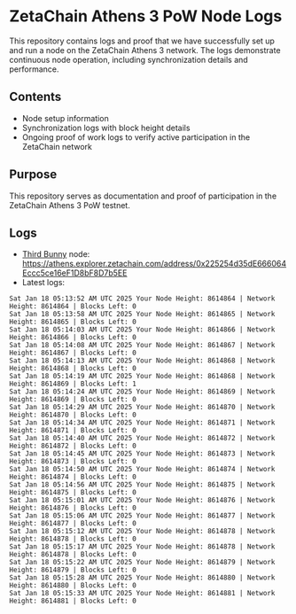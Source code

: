 # ZetaChain Athens 3 PoW Node Logs
This repository contains logs and proof that we have successfully set up and run a node on the ZetaChain Athens 3 network. The logs demonstrate continuous node operation, including synchronization details and performance.

## Contents
- Node setup information
- Synchronization logs with block height details
- Ongoing proof of work logs to verify active participation in the ZetaChain network

## Purpose
This repository serves as documentation and proof of participation in the ZetaChain Athens 3 PoW testnet.

## Logs

- [Third Bunny](https://thirdbunny.xyz/) node: https://athens.explorer.zetachain.com/address/0x225254d35dE666064Eccc5ce16eF1D8bF8D7b5EE
- Latest logs:
```
Sat Jan 18 05:13:52 AM UTC 2025 Your Node Height: 8614864 | Network Height: 8614864 | Blocks Left: 0
Sat Jan 18 05:13:58 AM UTC 2025 Your Node Height: 8614865 | Network Height: 8614865 | Blocks Left: 0
Sat Jan 18 05:14:03 AM UTC 2025 Your Node Height: 8614866 | Network Height: 8614866 | Blocks Left: 0
Sat Jan 18 05:14:08 AM UTC 2025 Your Node Height: 8614867 | Network Height: 8614867 | Blocks Left: 0
Sat Jan 18 05:14:13 AM UTC 2025 Your Node Height: 8614868 | Network Height: 8614868 | Blocks Left: 0
Sat Jan 18 05:14:19 AM UTC 2025 Your Node Height: 8614868 | Network Height: 8614869 | Blocks Left: 1
Sat Jan 18 05:14:24 AM UTC 2025 Your Node Height: 8614869 | Network Height: 8614869 | Blocks Left: 0
Sat Jan 18 05:14:29 AM UTC 2025 Your Node Height: 8614870 | Network Height: 8614870 | Blocks Left: 0
Sat Jan 18 05:14:34 AM UTC 2025 Your Node Height: 8614871 | Network Height: 8614871 | Blocks Left: 0
Sat Jan 18 05:14:40 AM UTC 2025 Your Node Height: 8614872 | Network Height: 8614872 | Blocks Left: 0
Sat Jan 18 05:14:45 AM UTC 2025 Your Node Height: 8614873 | Network Height: 8614873 | Blocks Left: 0
Sat Jan 18 05:14:50 AM UTC 2025 Your Node Height: 8614874 | Network Height: 8614874 | Blocks Left: 0
Sat Jan 18 05:14:56 AM UTC 2025 Your Node Height: 8614875 | Network Height: 8614875 | Blocks Left: 0
Sat Jan 18 05:15:01 AM UTC 2025 Your Node Height: 8614876 | Network Height: 8614876 | Blocks Left: 0
Sat Jan 18 05:15:06 AM UTC 2025 Your Node Height: 8614877 | Network Height: 8614877 | Blocks Left: 0
Sat Jan 18 05:15:12 AM UTC 2025 Your Node Height: 8614878 | Network Height: 8614878 | Blocks Left: 0
Sat Jan 18 05:15:17 AM UTC 2025 Your Node Height: 8614878 | Network Height: 8614878 | Blocks Left: 0
Sat Jan 18 05:15:22 AM UTC 2025 Your Node Height: 8614879 | Network Height: 8614879 | Blocks Left: 0
Sat Jan 18 05:15:28 AM UTC 2025 Your Node Height: 8614880 | Network Height: 8614880 | Blocks Left: 0
Sat Jan 18 05:15:33 AM UTC 2025 Your Node Height: 8614881 | Network Height: 8614881 | Blocks Left: 0
```
